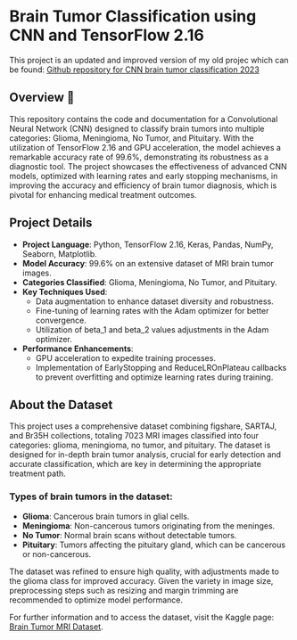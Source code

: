# Brain Tumor Classification using CNN and TensorFlow 2.16

This project is an updated and improved version of my old projec which can be found: [Github repository for CNN brain tumor classification 2023](https://github.com/GusLovesMath/CNN_Brain_Tumor)

## Overview 🧠

This repository contains the code and documentation for a Convolutional Neural Network (CNN) designed to classify brain tumors into multiple categories: Glioma, Meningioma, No Tumor, and Pituitary. With the utilization of TensorFlow 2.16 and GPU acceleration, the model achieves a remarkable accuracy rate of 99.6%, demonstrating its robustness as a diagnostic tool. The project showcases the effectiveness of advanced CNN models, optimized with learning rates and early stopping mechanisms, in improving the accuracy and efficiency of brain tumor diagnosis, which is pivotal for enhancing medical treatment outcomes.

## Project Details 

- **Project Language**: Python, TensorFlow 2.16, Keras, Pandas, NumPy, Seaborn, Matplotlib.
- **Model Accuracy**: 99.6% on an extensive dataset of MRI brain tumor images.
- **Categories Classified**: Glioma, Meningioma, No Tumor, and Pituitary.
- **Key Techniques Used**:
  - Data augmentation to enhance dataset diversity and robustness.
  - Fine-tuning of learning rates with the Adam optimizer for better convergence.
  - Utilization of beta_1 and beta_2 values adjustments in the Adam optimizer.
- **Performance Enhancements**:
  - GPU acceleration to expedite training processes.
  - Implementation of EarlyStopping and ReduceLROnPlateau callbacks to prevent overfitting and optimize learning rates during training.

## About the Dataset 

This project uses a comprehensive dataset combining figshare, SARTAJ, and Br35H collections, totaling 7023 MRI images classified into four categories: glioma, meningioma, no tumor, and pituitary. The dataset is designed for in-depth brain tumor analysis, crucial for early detection and accurate classification, which are key in determining the appropriate treatment path.

### Types of brain tumors in the dataset:
- **Glioma**: Cancerous brain tumors in glial cells.
- **Meningioma**: Non-cancerous tumors originating from the meninges.
- **No Tumor**: Normal brain scans without detectable tumors.
- **Pituitary**: Tumors affecting the pituitary gland, which can be cancerous or non-cancerous.
  
The dataset was refined to ensure high quality, with adjustments made to the glioma class for improved accuracy. Given the variety in image size, preprocessing steps such as resizing and margin trimming are recommended to optimize model performance.

For further information and to access the dataset, visit the Kaggle page: [Brain Tumor MRI Dataset](https://www.kaggle.com/datasets/masoudnickparvar/brain-tumor-mri-dataset).
